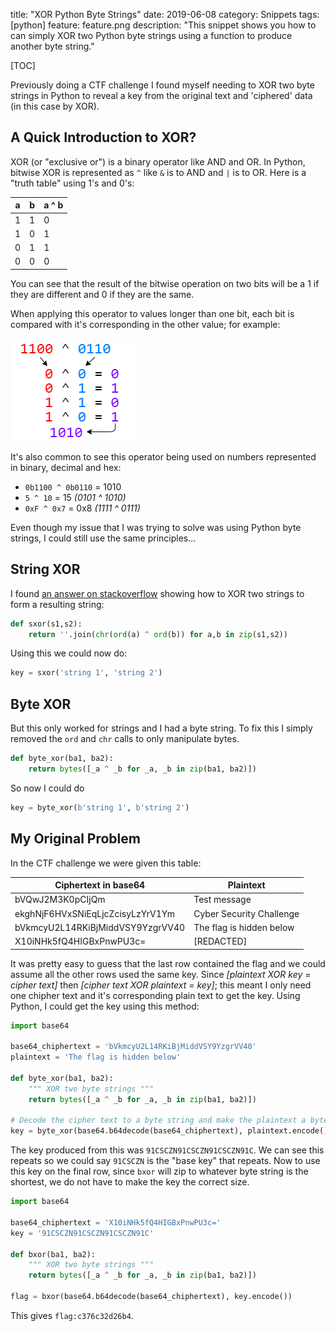 title: "XOR Python Byte Strings"
date: 2019-06-08
category: Snippets
tags: [python]
feature: feature.png
description: "This snippet shows you how to can simply XOR two Python byte strings using a function to produce another byte string."

[TOC]

Previously doing a CTF challenge I found myself needing to XOR two byte strings in Python to reveal a key from the original text and 'ciphered' data (in this case by XOR).

## A Quick Introduction to XOR?
XOR (or "exclusive or") is a binary operator like AND and OR. In Python, bitwise XOR is represented as `^` like `&` is to AND and `|` is to OR. Here is a "truth table" using 1's and 0's:

| a | b | a ^ b |
|---|---|-------|
| 1 | 1 | 0     |
| 1 | 0 | 1     |
| 0 | 1 | 1     |
| 0 | 0 | 0     |

You can see that the result of the bitwise operation on two bits will be a 1 if they are different and 0 if they are the same. 

When applying this operator to values longer than one bit, each bit is compared with it's corresponding in the other value; for example:

![How to XOR Bits Demonstration](/posts/xor-python-byte-strings/example-xor-bits.png)

It's also common to see this operator being used on numbers represented in binary, decimal and hex:

- `0b1100 ^ 0b0110` = 1010
- `5 ^ 10` = 15 *(0101 ^ 1010)*
- `0xF ^ 0x7` = 0x8  *(1111 ^ 0111)*

Even though my issue that I was trying to solve was using Python byte strings, I could still use the same principles...

## String XOR

I found [an answer on stackoverflow](https://stackoverflow.com/a/2612730/) showing how to XOR two strings to form a resulting string:

```python
def sxor(s1,s2):    
    return ''.join(chr(ord(a) ^ ord(b)) for a,b in zip(s1,s2))
```

Using this we could now do:

```python
key = sxor('string 1', 'string 2')
```

## Byte XOR

But this only worked for strings and I had a byte string. To fix this I simply removed the `ord` and `chr` calls to only manipulate bytes.

```python
def byte_xor(ba1, ba2):
    return bytes([_a ^ _b for _a, _b in zip(ba1, ba2)])
```

So now I could do

```python
key = byte_xor(b'string 1', b'string 2')
```

## My Original Problem
In the CTF challenge we were given this table: 

| Ciphertext in base64             | Plaintext                |
|----------------------------------|--------------------------|
| bVQwJ2M3K0pCIjQm                 | Test message             |
| ekghNjF6HVxSNiEqLjcZcisyLzYrV1Ym | Cyber Security Challenge |
| bVkmcyU2L14RKiBjMiddVSY9YzgrVV40 | The flag is hidden below |
| X10iNHk5fQ4HIGBxPnwPU3c=         | [REDACTED]               |

It was pretty easy to guess that the last row contained the flag and we could assume all the other rows used the same key. Since *[plaintext XOR key = cipher text]* then *[cipher text XOR plaintext = key]*; this meant I only need one chipher text and it's corresponding plain text to get the key. Using Python, I could get the key using this method:

```python
import base64

base64_chiphertext = 'bVkmcyU2L14RKiBjMiddVSY9YzgrVV40'
plaintext = 'The flag is hidden below'

def byte_xor(ba1, ba2):
    """ XOR two byte strings """
    return bytes([_a ^ _b for _a, _b in zip(ba1, ba2)])
    
# Decode the cipher text to a byte string and make the plaintext a byte string
key = byte_xor(base64.b64decode(base64_chiphertext), plaintext.encode())
```

The key produced from this was `91CSCZN91CSCZN91CSCZN91C`. We can see this repeats so we could say `91CSCZN` is the "base key" that repeats. Now to use this key on the final row, since `bxor` will zip to whatever byte string is the shortest, we do not have to make the key the correct size.

```python
import base64

base64_chiphertext = 'X10iNHk5fQ4HIGBxPnwPU3c='
key = '91CSCZN91CSCZN91CSCZN91C'

def bxor(ba1, ba2):
    """ XOR two byte strings """
    return bytes([_a ^ _b for _a, _b in zip(ba1, ba2)])

flag = bxor(base64.b64decode(base64_chiphertext), key.encode())
```

This gives `flag:c376c32d26b4`.
